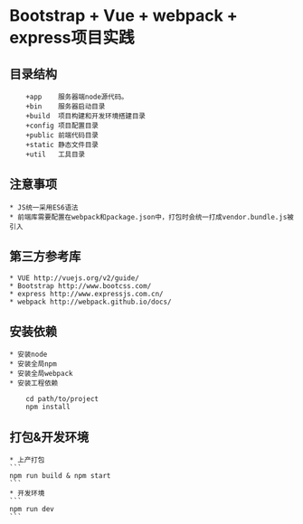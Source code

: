 # Bootstrap + Vue + webpack + express项目实践

## 目录结构
```
    +app    服务器端node源代码。
    +bin    服务器启动目录
    +build  项目构建和开发环境搭建目录
    +config 项目配置目录
    +public 前端代码目录
    +static 静态文件目录
    +util   工具目录
```

## 注意事项

    * JS统一采用ES6语法
    * 前端库需要配置在webpack和package.json中，打包时会统一打成vendor.bundle.js被引入

## 第三方参考库
    * VUE http://vuejs.org/v2/guide/
    * Bootstrap http://www.bootcss.com/
    * express http://www.expressjs.com.cn/
    * webpack http://webpack.github.io/docs/

## 安装依赖

    * 安装node
    * 安装全局npm
    * 安装全局webpack
    * 安装工程依赖

```
    cd path/to/project
    npm install
```

## 打包&开发环境
    * 上产打包
    ```
    npm run build & npm start
    ```
    * 开发环境
    ```
    npm run dev
    ```